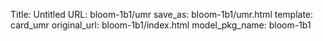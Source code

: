 Title: Untitled
URL: bloom-1b1/umr
save_as: bloom-1b1/umr.html
template: card_umr
original_url: bloom-1b1/index.html
model_pkg_name: bloom-1b1


